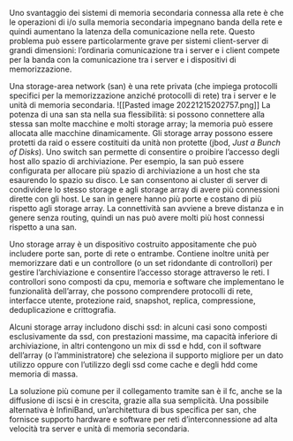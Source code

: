 Uno svantaggio dei sistemi di memoria secondaria connessa alla rete è che le operazioni di i/o sulla memoria secondaria impegnano banda della rete e quindi aumentano la latenza della comunicazione nella rete. 
Questo problema può essere particolarmente grave per sistemi client-server di grandi dimensioni: l’ordinaria comunicazione tra i server e i client compete per la banda con la comunicazione tra i server e i dispositivi di memorizzazione.

Una storage-area network (san) è una rete privata (che impiega protocolli specifici per la memorizzazione anziché protocolli di rete) tra i server e le unità di memoria secondaria.
![[Pasted image 20221215202757.png]]
La potenza di una san sta nella sua flessibilità: si possono connettere alla stessa san molte macchine e molti storage array; la memoria può essere allocata alle macchine dinamicamente. Gli storage array possono essere protetti da raid o essere costituiti da unità non protette (jbod, _Just a Bunch of Disks_). Uno switch san permette di consentire o proibire l’accesso degli host allo spazio di archiviazione. Per esempio, la san può essere configurata per allocare più spazio di archiviazione a un host che sta esaurendo lo spazio su disco. Le san consentono ai cluster di server di condividere lo stesso storage e agli storage array di avere più connessioni dirette con gli host. Le san in genere hanno più porte e costano di più rispetto agli storage array. La connettività san avviene a breve distanza e in genere senza routing, quindi un nas può avere molti più host connessi rispetto a una san.

Uno storage array è un dispositivo costruito appositamente che può includere porte san, porte di rete o entrambe. Contiene inoltre unità per memorizzare dati e un controllore (o un set ridondante di controllori) per gestire l’archiviazione e consentire l’accesso storage attraverso le reti. I controllori sono composti da cpu, memoria e software che implementano le funzionalità dell’array, che possono comprendere protocolli di rete, interfacce utente, protezione raid, snapshot, replica, compressione, deduplicazione e crittografia.

Alcuni storage array includono dischi ssd: in alcuni casi sono composti esclusivamente da ssd, con prestazioni massime, ma capacità inferiore di archiviazione, in altri contengono un mix di ssd e hdd, con il software dell’array (o l’amministratore) che seleziona il supporto migliore per un dato utilizzo oppure con l’utilizzo degli ssd come cache e degli hdd come memoria di massa.

La soluzione più comune per il collegamento tramite san è il fc, anche se la diffusione di iscsi è in crescita, grazie alla sua semplicità. Una possibile alternativa è InfiniBand, un’architettura di bus specifica per san, che fornisce supporto hardware e software per reti d’interconnessione ad alta velocità tra server e unità di memoria secondaria.